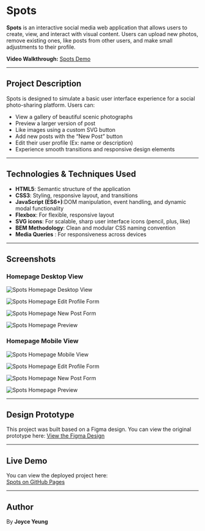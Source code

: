 # Spots

**Spots** is an interactive social media web application that allows users to create, view, and interact with visual content. Users can upload new photos, remove existing ones, like posts from other users, and make small adjustments to their profile.

**Video Walkthrough:** [Spots Demo](https://drive.google.com/file/d/1VKplpPnGAeka4lVnJNJ8yTNz6WsEnAqR/view?usp=sharing)

---

## Project Description

Spots is designed to simulate a basic user interface experience for a social photo-sharing platform. Users can:

- View a gallery of beautiful scenic photographs
- Preview a larger version of post
- Like images using a custom SVG button
- Add new posts with the “New Post” button
- Edit their user profile (Ex: name or description)
- Experience smooth transitions and responsive design elements

---

## Technologies & Techniques Used

- **HTML5**: Semantic structure of the application
- **CSS3**: Styling, responsive layout, and transitions
- **JavaScript (ES6+)**:DOM manipulation, event handling, and dynamic modal functionality
- **Flexbox**: For flexible, responsive layout
- **SVG icons**: For scalable, sharp user interface icons (pencil, plus, like)
- **BEM Methodology**: Clean and modular CSS naming convention
- **Media Queries** : For responsiveness across devices

---

## Screenshots

### Homepage Desktop View

![Spots Homepage Desktop View](./images/desktop.png)

![Spots Homepage Edit Profile Form](./images/desktop-edit.png)

![Spots Homepage New Post Form](./images/desktop-add.png)

![Spots Homepage Preview](./images/desktop-preview.png)

### Homepage Mobile View

![Spots Homepage Mobile View](./images/mobile.png)

![Spots Homepage Edit Profile Form](./images/mobile-edit.png)

![Spots Homepage New Post Form](./images/mobile-add.png)

![Spots Homepage Preview](./images/mobile-preview.png)

---

## Design Prototype

This project was built based on a Figma design. You can view the original prototype here:
[View the Figma Design](https://www.figma.com/design/p7amENvGmugKHfrOif5p1E/Sprint-5-Project-Spots---March-2025?node-id=51-138&p=f&t=kYtKCMHxjHFEWwux-0)

---

## Live Demo

You can view the deployed project here:  
[Spots on GitHub Pages](https://joyce1312.github.io/se_project_spots/)

---

## Author

By **Joyce Yeung**
